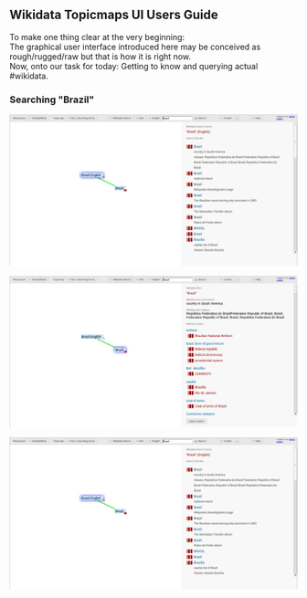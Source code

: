 
## Wikidata Topicmaps UI Users Guide

To make one thing clear at the very beginning:    
The graphical user interface introduced here may be conceived as rough/rugged/raw but that is how it is right now.    
Now, onto our task for today: Getting to know and querying actual #wikidata.   

### Searching "Brazil"

!["Screen 1: Searching for 'Brazil' in 'English' Wikidata"](//raw.githubusercontent.com/mukil/dm4-wikidata/master/help/search-brazil/wikidata_search_brazil_screen_1.png "Screen 1: Searching for 'Brazil' in 'English' Wikidata")

!["Screen 2: Details for 'Brazil' after 'Import claims'"](//raw.githubusercontent.com/mukil/dm4-wikidata/master/help/search-brazil/wikidata_search_brazil_screen_2.png "Screen 1: Details for 'Brazil' after 'Import claims'")

!["Screen 3: Revealing the 'basic form of government' for Brazil"](//raw.githubusercontent.com/mukil/dm4-wikidata/master/help/search-brazil/wikidata_search_brazil_screen_1.png "Screen 1: Revealing the 'basic form of government' for Brazil")


